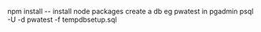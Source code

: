 npm install -- install node packages
create a db eg pwatest in pgadmin
psql -U <your-db-username> -d pwatest -f tempdbsetup.sql
